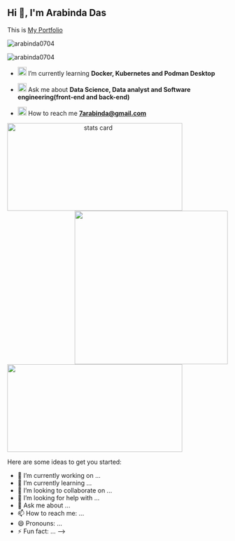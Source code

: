 ## Hi 👋, I'm Arabinda Das</h1>
This is [My Portfolio](https://arabinda0704.github.io/Portfolio/)
<br>

<p align="left"> <img src="https://komarev.com/ghpvc/?username=arabinda0704&label=Profile%20views&color=0e75b6&style=flat" alt="arabinda0704" /> </p>
<p align="left"> <img src="https://komarev.com/ghpvc/?username=arabinda0704&label=Profile%20views&color=0e75b6&style=flat" alt="arabinda0704" /> </p>

- <img src="https://github.com/arabinda0704/arabinda0704/assets/69349350/1eda599a-3ab8-4a69-8310-0cff0d3632bb" height="20" width="20"/> I’m currently learning **Docker, Kubernetes and Podman Desktop**

- <img src="https://github.com/arabinda0704/arabinda0704/assets/69349350/415c6760-3639-4282-9b62-7a044da4191b" height="20" width="20"/> Ask me about **Data Science, Data analyst and Software engineering(front-end and back-end)**

- <img src="https://github.com/arabinda0704/arabinda0704/assets/69349350/965642ad-4d9b-4478-9627-50ac47a1be84" height="20" width="20"/> How to reach me **7arabinda@gmail.com**


<a align= "center" href="https://github.com/arabinda0704">
<p>
<img alt= "stats card" height="200px" width="400" src="https://github-readme-streak-stats.herokuapp.com/?user=arabinda0704&theme=dracula&hide_border=true">
<img align="right" height="auto" width="350" src="https://github.com/arabinda0704/arabinda0704/blob/main/img/Anainfante865%20I%20will%20a%20melody%20lofi%20hip%20hop%20whit%20video%20for%20$5%20on%20fiverr_com.jpg?raw=true" /> </a>
</p>
<img height="200px" width="400" src="https://github-readme-stats.vercel.app/api?username=arabinda0704&count_private=true&show_icons=true&theme=dracula&hide_border=true" />

<p align = "center">

Here are some ideas to get you started:

- 🔭 I’m currently working on ...
- 🌱 I’m currently learning ...
- 👯 I’m looking to collaborate on ...
- 🤔 I’m looking for help with ...
- 💬 Ask me about ...
- 📫 How to reach me: ...
- 😄 Pronouns: ...
- ⚡ Fun fact: ...
-->
